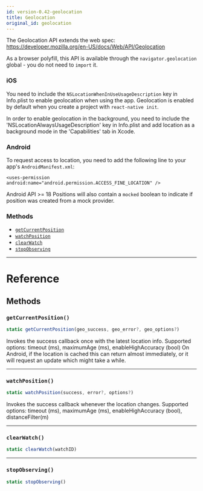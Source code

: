 ```yaml
---
id: version-0.42-geolocation
title: Geolocation
original_id: geolocation
---
```


The Geolocation API extends the web spec:
https://developer.mozilla.org/en-US/docs/Web/API/Geolocation

As a browser polyfill, this API is available through the `navigator.geolocation`
global - you do not need to `import` it.

### iOS
You need to include the `NSLocationWhenInUseUsageDescription` key
in Info.plist to enable geolocation when using the app. Geolocation is
enabled by default when you create a project with `react-native init`.

In order to enable geolocation in the background, you need to include the
'NSLocationAlwaysUsageDescription' key in Info.plist and add location as
a background mode in the 'Capabilities' tab in Xcode.

### Android
To request access to location, you need to add the following line to your
app's `AndroidManifest.xml`:

`<uses-permission android:name="android.permission.ACCESS_FINE_LOCATION" />`

Android API >= 18 Positions will also contain a `mocked` boolean to indicate if position
was created from a mock provider.



### Methods

- [`getCurrentPosition`](geolocation.md#getcurrentposition)
- [`watchPosition`](geolocation.md#watchposition)
- [`clearWatch`](geolocation.md#clearwatch)
- [`stopObserving`](geolocation.md#stopobserving)




---

# Reference

## Methods

### `getCurrentPosition()`

```javascript
static getCurrentPosition(geo_success, geo_error?, geo_options?)
```


Invokes the success callback once with the latest location info.  Supported
options: timeout (ms), maximumAge (ms), enableHighAccuracy (bool)
On Android, if the location is cached this can return almost immediately,
or it will request an update which might take a while.




---

### `watchPosition()`

```javascript
static watchPosition(success, error?, options?)
```


Invokes the success callback whenever the location changes.  Supported
options: timeout (ms), maximumAge (ms), enableHighAccuracy (bool), distanceFilter(m)




---

### `clearWatch()`

```javascript
static clearWatch(watchID)
```



---

### `stopObserving()`

```javascript
static stopObserving()
```



